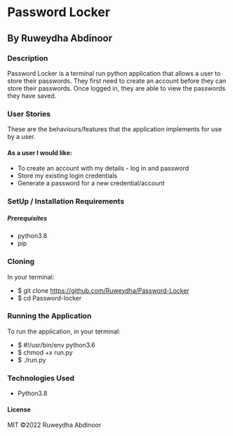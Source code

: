 # Password Locker
## By Ruweydha Abdinoor
### Description
Password Locker is a terminal run python application that allows a user to store their passwords. They first need to create an account before they can store their passwords. Once logged in, they are able to view the passwords they have saved.

### User Stories
These are the behaviours/features that the application implements for use by a user.

#### As a user I would like:

* To create an account with my details - log in and password
* Store my existing login credentials
* Generate a password for a new credential/account

### SetUp / Installation Requirements
##### Prerequisites
* python3.8
* pip

### Cloning
In your terminal:

 * $ git clone https://github.com/Ruweydha/Password-Locker
 * $ cd Password-locker
### Running the Application
To run the application, in your terminal:
 * $ #!/usr/bin/env python3.6
 * $ chmod +x run.py
 * $ ./run.py

### Technologies Used
* Python3.8
#### License
MIT ©2022 Ruweydha Abdinoor
